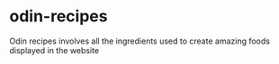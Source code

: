 # odin-recipes

Odin recipes involves all the ingredients used to create amazing foods displayed in the website


